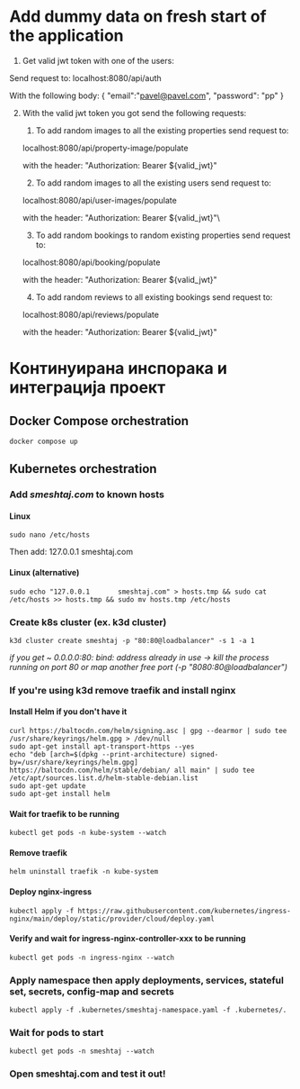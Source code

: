 # Add dummy data on fresh start of the application
1. Get valid jwt token with one of the users:

Send request to: localhost:8080/api/auth

With the following body: {
  "email":"pavel@pavel.com",
  "password": "pp"
}

2. With the valid jwt token you got send the following requests:
   1. To add random images to all the existing properties send request to:
   
   localhost:8080/api/property-image/populate 
   
   with the header: "Authorization: Bearer ${valid_jwt}"

   2. To add random images to all the existing users send request to:
   
   localhost:8080/api/user-images/populate 
   
   with the header: "Authorization: Bearer ${valid_jwt}"\

   3. To add random bookings to random existing properties send request to:
   
   localhost:8080/api/booking/populate 
   
   with the header: "Authorization: Bearer ${valid_jwt}"

   4. To add random reviews to all existing bookings send request to:
   
   localhost:8080/api/reviews/populate 
   
   with the header: "Authorization: Bearer ${valid_jwt}"

# Континуирана инспорака и интеграција проект

## Docker Compose orchestration

```shell
docker compose up
```

## Kubernetes orchestration

### Add *smeshtaj.com* to known hosts

#### Linux

```shell
sudo nano /etc/hosts
```

Then add: 127.0.0.1  smeshtaj.com

#### Linux (alternative)

```shell
sudo echo "127.0.0.1       smeshtaj.com" > hosts.tmp && sudo cat /etc/hosts >> hosts.tmp && sudo mv hosts.tmp /etc/hosts
```

### Create k8s cluster (ex. k3d cluster)

```shell
k3d cluster create smeshtaj -p "80:80@loadbalancer" -s 1 -a 1
```
*if you get ~ 0.0.0.0:80: bind: address already in use -> kill the process running on port 80 or map another free port (-p "8080:80@loadbalancer")*

### If you're using k3d remove traefik and install nginx

#### Install Helm if you don't have it

```shell
curl https://baltocdn.com/helm/signing.asc | gpg --dearmor | sudo tee /usr/share/keyrings/helm.gpg > /dev/null
sudo apt-get install apt-transport-https --yes
echo "deb [arch=$(dpkg --print-architecture) signed-by=/usr/share/keyrings/helm.gpg] https://baltocdn.com/helm/stable/debian/ all main" | sudo tee /etc/apt/sources.list.d/helm-stable-debian.list
sudo apt-get update
sudo apt-get install helm
```

#### Wait for traefik to be running

```shell
kubectl get pods -n kube-system --watch
```

#### Remove traefik

```shell
helm uninstall traefik -n kube-system
```

#### Deploy nginx-ingress

```shell
kubectl apply -f https://raw.githubusercontent.com/kubernetes/ingress-nginx/main/deploy/static/provider/cloud/deploy.yaml
```

#### Verify and wait for ingress-nginx-controller-xxx to be running

```shell
kubectl get pods -n ingress-nginx --watch
```

### Apply namespace then apply deployments, services, stateful set, secrets, config-map and secrets

```shell
kubectl apply -f .kubernetes/smeshtaj-namespace.yaml -f .kubernetes/.
```

### Wait for pods to start

```shell
kubectl get pods -n smeshtaj --watch
```

### Open smeshtaj.com and test it out!
